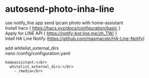 # autosend-photo-inha-line
use notify_line app send ipcam photo with home-assistant</br>
Install hacs { https://hacs.xyz/docs/configuration/basic }</br>
Apply for LINE API { https://notify-bot.line.me/zh_TW/ }</br>
Intell HA Line Notify (https://github.com/maxmacstn/HA-Line-Notify)</br>

add whitelist_external_dirs</br>
nano /config/configuration.yaml</br>
```
homeassistant:</br>
  whitelist_external_dirs:</br>
    - /media</br>
```
